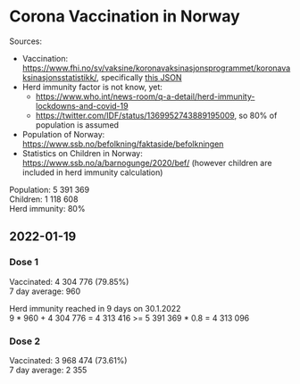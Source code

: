 # Corona Vaccination in Norway

Sources:

- Vaccination: <https://www.fhi.no/sv/vaksine/koronavaksinasjonsprogrammet/koronavaksinasjonsstatistikk/>, specifically [this JSON](https://www.fhi.no/api/chartdata/api/99119)
- Herd immunity factor is not know, yet:
  - <https://www.who.int/news-room/q-a-detail/herd-immunity-lockdowns-and-covid-19>
  - <https://twitter.com/IDF/status/1369952743889195009>, so 80% of population is assumed
- Population of Norway: <https://www.ssb.no/befolkning/faktaside/befolkningen>
- Statistics on Children in Norway: https://www.ssb.no/a/barnogunge/2020/bef/ (however children are included in herd immunity calculation)

Population: 5 391 369  
Children: 1 118 608  
Herd immunity: 80%  

## 2022-01-19

### Dose 1

Vaccinated: 4 304 776 (79.85%)  
7 day average: 960

Herd immunity reached in 9 days on 30.1.2022  
9 * 960 + 4 304 776 = 4 313 416 >= 5 391 369 * 0.8 = 4 313 096

### Dose 2

Vaccinated: 3 968 474 (73.61%)  
7 day average: 2 355

